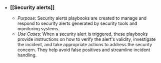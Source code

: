 - ### [[Security alerts]]
	- _Purpose_: Security alerts playbooks are created to manage and respond to security alerts generated by security tools and monitoring systems.
	- _Use Cases_: When a security alert is triggered, these playbooks provide instructions on how to verify the alert's validity, investigate the incident, and take appropriate actions to address the security concern. They help avoid false positives and streamline incident handling.